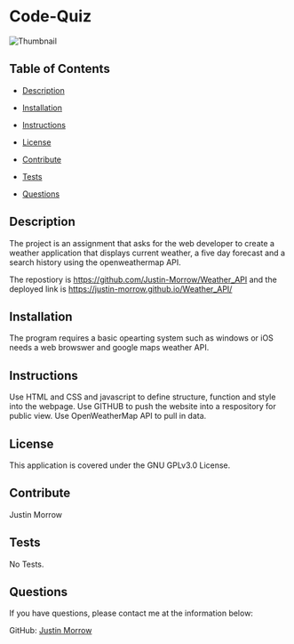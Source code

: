 # Code-Quiz
![Thumbnail](/Weather_API/assets/images/Screen%20Shot%202022-06-19%20at%2012.51.23%20PM.png)
## Table of Contents

- [Description](#Description)

- [Installation](#Installation)

- [Instructions](#Instructions)

- [License](#License)

- [Contribute](#Contribute)

- [Tests](#Tests)

- [Questions](#Questions)

## Description

The project is an assignment that asks for the web developer to create a weather application that displays current weather, a five day forecast and a search history using the openweathermap API.

The repostiory is https://github.com/Justin-Morrow/Weather_API and the deployed link is https://justin-morrow.github.io/Weather_API/

## Installation

The program requires a basic opearting system such as windows or iOS needs a web browswer and google maps weather API. 

## Instructions

Use HTML and CSS and javascript to define structure, function and style into the webpage. Use GITHUB to push the website into a respository for public view. Use OpenWeatherMap API to pull in data.

## License

This application is covered under the GNU GPLv3.0 License.

## Contribute

Justin Morrow

## Tests

No Tests.

## Questions

If you have questions, please contact me at the information below:

GitHub: [Justin Morrow](https://github.com/Justin-Morrow)
